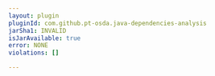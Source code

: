```yaml
---
layout: plugin
pluginId: com.github.pt-osda.java-dependencies-analysis
jarSha1: INVALID
isJarAvailable: true
error: NONE
violations: []

---
```


